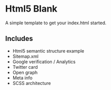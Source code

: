 Html5 Blank
===

A simple template to get your index.html started.

Includes
--
- Html5 semantic structure example
- Sitemap.xml
- Google verification / Analytics
- Twitter card
- Open graph
- Meta info
- SCSS architecture
